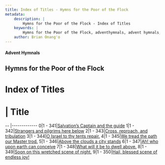 ```yaml
---
title: Index of Titles - Hymns for the Poor of the Flock
metadata:
    description: |
        Hymns for the Poor of the Flock - Index of Titles
    keywords: |
        Hymns for the Poor of the Flock, adventhymnals, advent hymnals, index
    author: Brian Onang'o
---
```


#### Advent Hymnals

## Hymns for the Poor of the Flock

# Index of Titles
# | Title                        
-- |-------------
0|1 - 341|[Salvation’s Captain and the guide](/301-400/341-350/01.Salvation’s-Captain-and-the-guide)
1|1 - 342|[Strangers and pilgrims here below](/301-400/341-350/02.Strangers-and-pilgrims-here-below)
2|1 - 343|[Cross, reproach, and tribulation](/301-400/341-350/03.Cross,-reproach,-and-tribulation)
3|1 - 344|[O Israel to thy tents repair.](/301-400/341-350/04.O-Israel-to-thy-tents-repair)
4|1 - 345|[We tread the path our Master trod.](/301-400/341-350/05.We-tread-the-path-our-Master-trod)
5|1 - 346|[Above the clouds a city stands](/301-400/341-350/06.Above-the-clouds-a-city-stands)
6|1 - 347|[Ah! who upon earth can conceive](/301-400/341-350/07.Ah!-who-upon-earth-can-conceive)
7|1 - 348|[What will it be to dwell above.](/301-400/341-350/08.What-will-it-be-to-dwell-above)
8|1 - 349|[Soon on this wretched scene of night.](/301-400/341-350/09.Soon-on-this-wretched-scene-of-night)
9|1 - 350|[Hail, blessed scene of endless joy!](/301-400/341-350/10.Hail,-blessed-scene-of-endless-joy!)